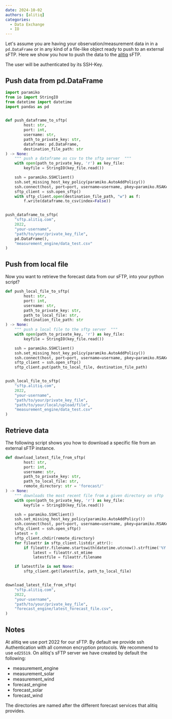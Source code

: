 ```yaml
---
date: 2024-10-02
authors: [alitiq]
categories:
  - Data Exchange
  - IO
---
```


Let's assume you are having your observation/measurement data in in a `pd.DataFrame` or in any kind of a file-like object ready to push to an external sFTP. Here we show you how to push the data to the [alitiq](https://www.alitiq.com) sFTP. 

<!-- more -->


The user will be authenticated by its SSH-Key.

##  Push data from pd.DataFrame
```python
import paramiko
from io import StringIO
from datetime import datetime
import pandas as pd


def push_dataframe_to_sftp(
        host: str,
        port: int,
        username: str,
        path_to_private_key: str,
        dataframe: pd.DataFrame,
        destination_file_path: str
) -> None:
    """ push a dataframe as csv to the sftp server  """
    with open(path_to_private_key, 'r') as key_file:
        keyfile = StringIO(key_file.read())

    ssh = paramiko.SSHClient()
    ssh.set_missing_host_key_policy(paramiko.AutoAddPolicy())
    ssh.connect(host, port=port, username=username, pkey=paramiko.RSAKey.from_private_key(keyfile))
    sftp_client = ssh.open_sftp()
    with sftp_client.open(destination_file_path, "w") as f:
        f.write(dataframe.to_csv(index=False))


push_dataframe_to_sftp(
    "sftp.alitiq.com",
    2022,
    "your-username",
    "path/to/your/private_key_file",
    pd.DataFrame(),
    "measurement_engine/data_test.csv"
)
```
## Push from local file  
Now you want to retrieve the forecast data from our sFTP, into your python script? 

```python
def push_local_file_to_sftp(
        host: str,
        port: int,
        username: str,
        path_to_private_key: str,
        path_to_local_file: str,
        destination_file_path: str
) -> None:
    """ push a local file to the sftp server  """
    with open(path_to_private_key, 'r') as key_file:
        keyfile = StringIO(key_file.read())

    ssh = paramiko.SSHClient()
    ssh.set_missing_host_key_policy(paramiko.AutoAddPolicy())
    ssh.connect(host, port=port, username=username, pkey=paramiko.RSAKey.from_private_key(keyfile))
    sftp_client = ssh.open_sftp()
    sftp_client.put(path_to_local_file, destination_file_path)


push_local_file_to_sftp(
    "sftp.alitiq.com",
    2022,
    "your-username",
    "path/to/your/private_key_file",
    "path/to/your/local/upload/file",
    "measurement_engine/data_test.csv"
)
```

## Retrieve data
The following script shows you how to download a specific file from an external sFTP instance. 

```python
def download_latest_file_from_sftp(
        host: str,
        port: int,
        username: str,
        path_to_private_key: str,
        path_to_local_file: str,
        remote_directory: str = 'forecast/'
) -> None:
    """ downloads the most recent file from a given directory on sftp  """
    with open(path_to_private_key, 'r') as key_file:
        keyfile = StringIO(key_file.read())

    ssh = paramiko.SSHClient()
    ssh.set_missing_host_key_policy(paramiko.AutoAddPolicy())
    ssh.connect(host, port=port, username=username, pkey=paramiko.RSAKey.from_private_key(keyfile))
    sftp_client = ssh.open_sftp()
    latest = 0
    sftp_client.chdir(remote_directory)
    for fileattr in sftp_client.listdir_attr():
        if fileattr.filename.startswith(datetime.utcnow().strftime('%Y')) and fileattr.st_mtime > latest:
            latest = fileattr.st_mtime
            latestfile = fileattr.filename

    if latestfile is not None:
        sftp_client.get(latestfile, path_to_local_file)


download_latest_file_from_sftp(
    "sftp.alitiq.com",
    2022,
    "your-username",
    "path/to/your/private_key_file",
    "forecast_engine/latest_forecast_file.csv",
)
```


## Notes
At alitiq we use port 2022 for our sFTP. By default we provide ssh Authentication with all common encryption protocols. We recommend to use `ed25519`. 
On alitiq's sFTP server we have created by default the following:

- measurement_engine
- measurement_solar
- measurement_wind
- forecast_engine
- forecast_solar
- forecast_wind

The directories are named after the different forecast services that alitiq provides. 